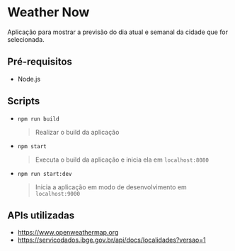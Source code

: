 # Weather Now

Aplicação para mostrar a previsão do dia atual e semanal da cidade que for selecionada.

## Pré-requisitos

- Node.js

## Scripts

- `npm run build`

  > Realizar o build da aplicação

- `npm start`

  > Executa o build da aplicação e inicia ela em `localhost:8080`

- `npm run start:dev`
  > Inicia a aplicação em modo de desenvolvimento em `localhost:9000`

## APIs utilizadas

- https://www.openweathermap.org
- https://servicodados.ibge.gov.br/api/docs/localidades?versao=1
